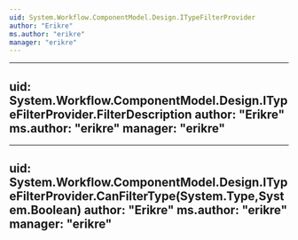 ```yaml
---
uid: System.Workflow.ComponentModel.Design.ITypeFilterProvider
author: "Erikre"
ms.author: "erikre"
manager: "erikre"
---
```


---
uid: System.Workflow.ComponentModel.Design.ITypeFilterProvider.FilterDescription
author: "Erikre"
ms.author: "erikre"
manager: "erikre"
---

---
uid: System.Workflow.ComponentModel.Design.ITypeFilterProvider.CanFilterType(System.Type,System.Boolean)
author: "Erikre"
ms.author: "erikre"
manager: "erikre"
---
